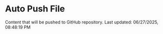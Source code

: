 # Auto Push File

Content that will be pushed to GitHub repository.
Last updated: 06/27/2025, 08:48:19 PM
